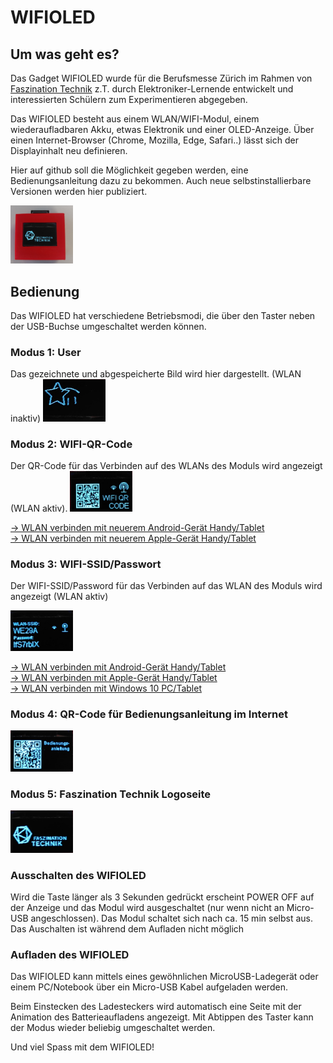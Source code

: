 <h1>WIFIOLED</h1>

<h2>Um was geht es?</h2>

Das Gadget WIFIOLED wurde für die Berufsmesse Zürich im Rahmen von <a href="https://www.faszination-technik.ch">Faszination Technik</a> z.T. durch Elektroniker-Lernende entwickelt und interessierten Schülern zum Experimentieren abgegeben. 

Das WIFIOLED besteht aus einem WLAN/WIFI-Modul, einem wiederaufladbaren Akku, etwas Elektronik und einer OLED-Anzeige.
Über einen Internet-Browser (Chrome, Mozilla, Edge, Safari..) lässt sich der Displayinhalt neu definieren.


Hier auf github soll die Möglichkeit gegeben werden, eine Bedienungsanleitung dazu zu bekommen. 
Auch neue selbstinstallierbare Versionen werden hier publiziert.  

<img src="imgs/wifioled.png" width="100" />

<hl>

<h2>Bedienung</h2>

Das WIFIOLED hat verschiedene Betriebsmodi, die über den Taster neben der USB-Buchse umgeschaltet werden können. 

<h3>Modus 1: User</h3>
Das gezeichnete und abgespeicherte Bild wird hier dargestellt. (WLAN inaktiv)

<img src="imgs/user.png" width="100" />

<h3>Modus 2: WIFI-QR-Code</h3> 
Der QR-Code für das Verbinden auf des WLANs des Moduls wird angezeigt (WLAN aktiv).

<img src="imgs/wifiqr.png" width="100" />

<a href="README-ANDROID-QR.md">-> WLAN verbinden mit neuerem Android-Gerät Handy/Tablet</a><br>
<a href="README-IPHONE-QR.md">-> WLAN verbinden mit neuerem Apple-Gerät Handy/Tablet</a><br>

<h3>Modus 3: WIFI-SSID/Passwort</h3> 

Der WIFI-SSID/Password für das Verbinden auf das WLAN des Moduls wird angezeigt (WLAN aktiv)

<img src="imgs/wifissid.png" width="100" />

<a href="README-ANDROID.md">-> WLAN verbinden mit Android-Gerät Handy/Tablet</a><br>
<a href="README-IPHONE.md">-> WLAN verbinden mit Apple-Gerät Handy/Tablet</a><br>
<a href="README-PC.md">-> WLAN verbinden mit Windows 10 PC/Tablet</a><br>

<h3>Modus 4: QR-Code für Bedienungsanleitung im Internet</h3>

<img src="imgs/usermanual.png" width="100" />

<h3>Modus 5: Faszination Technik Logoseite</h3>

<img src="imgs/fasztech.png" width="100" />

<h3>Ausschalten des WIFIOLED</h3>

Wird die Taste länger als 3 Sekunden gedrückt erscheint POWER OFF auf der Anzeige und das Modul wird ausgeschaltet (nur wenn nicht an Micro-USB angeschlossen). Das Modul schaltet sich nach ca. 15 min selbst aus. Das Auschalten ist während dem Aufladen nicht möglich 

<h3>Aufladen des WIFIOLED</h3>

Das WIFIOLED kann mittels eines gewöhnlichen MicroUSB-Ladegerät oder einem PC/Notebook über ein Micro-USB Kabel aufgeladen werden.

Beim Einstecken des Ladesteckers wird automatisch eine Seite mit der Animation des Batterieaufladens angezeigt. Mit Abtippen des Taster kann der Modus wieder beliebig umgeschaltet werden.











Und viel Spass mit dem WIFIOLED!